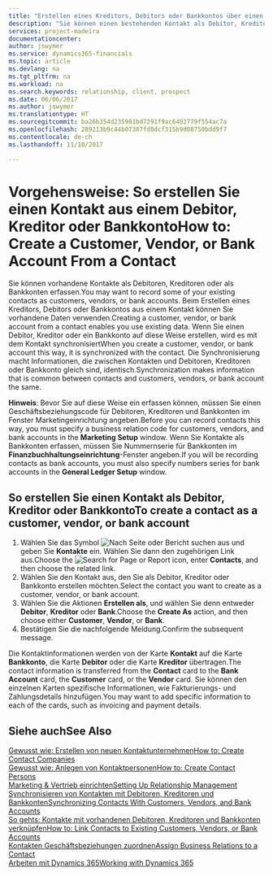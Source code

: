 ```yaml
---
title: "Erstellen eines Kreditors, Debitors oder Bankkontos über einen Kontakt | Microsoft Docs"
description: "Sie können einen bestehenden Kontakt als Debitor, Kreditor oder Bankkonto mithilfe der vorhandenen Daten und angeben Geschäftsbeziehung erfassen."
services: project-madeira
documentationcenter: 
author: jswymer
ms.service: dynamics365-financials
ms.topic: article
ms.devlang: na
ms.tgt_pltfrm: na
ms.workload: na
ms.search.keywords: relationship, client, prospect
ms.date: 06/06/2017
ms.author: jswymer
ms.translationtype: HT
ms.sourcegitcommit: ba26b354d235981bd7291f9ac6402779f554ac7a
ms.openlocfilehash: 289213b9c44b07387fd0dcf315b9d08750bdd9f7
ms.contentlocale: de-ch
ms.lasthandoff: 11/10/2017

---
```

# <a name="how-to-create-a-customer-vendor-or-bank-account-from-a-contact"></a><span data-ttu-id="61eb3-103">Vorgehensweise: So erstellen Sie einen Kontakt aus einem Debitor, Kreditor oder Bankkonto</span><span class="sxs-lookup"><span data-stu-id="61eb3-103">How to: Create a Customer, Vendor, or Bank Account From a Contact</span></span>
<span data-ttu-id="61eb3-104">Sie können vorhandene Kontakte als Debitoren, Kreditoren oder als Bankkonten erfassen.</span><span class="sxs-lookup"><span data-stu-id="61eb3-104">You may want to record some of your existing contacts as customers, vendors, or bank accounts.</span></span> <span data-ttu-id="61eb3-105">Beim Erstellen eines Kreditors, Debitors oder Bankkontos aus einem Kontakt können Sie vorhandene Daten verwenden.</span><span class="sxs-lookup"><span data-stu-id="61eb3-105">Creating a customer, vendor, or bank account from a contact enables you use existing data.</span></span> <span data-ttu-id="61eb3-106">Wenn Sie einen Debitor, Kreditor oder ein Bankkonto auf diese Weise erstellen, wird es mit dem Kontakt synchronisiert</span><span class="sxs-lookup"><span data-stu-id="61eb3-106">When you create a customer, vendor, or bank account this way, it is synchronized with the contact.</span></span> <span data-ttu-id="61eb3-107">Die Synchronisierung macht Informationen, die zwischen Kontakten und Debitoren, Kreditoren oder Bankkonto gleich sind, identisch.</span><span class="sxs-lookup"><span data-stu-id="61eb3-107">Synchronization makes information that is common between contacts and customers, vendors, or bank account the same.</span></span>

<span data-ttu-id="61eb3-108">**Hinweis**: Bevor Sie auf diese Weise ein erfassen können, müssen Sie einen Geschäftsbeziehungscode für Debitoren, Kreditoren und Bankkonten im Fenster Marketingeinrichtung angeben.</span><span class="sxs-lookup"><span data-stu-id="61eb3-108">Before you can record contacts this way, you must specify a business relation code for customers, vendors, and bank accounts in the **Marketing Setup** window.</span></span> <span data-ttu-id="61eb3-109">Wenn Sie Kontakte als Bankkonten erfassen, müssen Sie Nummernserie für Bankkonten im **Finanzbuchhaltungseinrichtung**-Fenster angeben.</span><span class="sxs-lookup"><span data-stu-id="61eb3-109">If you will be recording contacts as bank accounts, you must also specify numbers series for bank accounts in the **General Ledger Setup** window.</span></span>

## <a name="to-create-a-contact-as-a-customer-vendor-or-bank-account"></a><span data-ttu-id="61eb3-110">So erstellen Sie einen Kontakt als Debitor, Kreditor oder Bankkonto</span><span class="sxs-lookup"><span data-stu-id="61eb3-110">To create a contact as a customer, vendor, or bank account</span></span>
1. <span data-ttu-id="61eb3-111">Wählen Sie das Symbol ![Nach Seite oder Bericht suchen](media/ui-search/search_small.png "Nach Seite oder Bericht suchen") aus und geben Sie **Kontakte** ein. Wählen Sie dann den zugehörigen Link aus.</span><span class="sxs-lookup"><span data-stu-id="61eb3-111">Choose the ![Search for Page or Report](media/ui-search/search_small.png "Search for Page or Report icon") icon, enter **Contacts**, and then choose the related link.</span></span>
2. <span data-ttu-id="61eb3-112">Wählen Sie den Kontakt aus, den Sie als Debitor, Kreditor oder Bankkonto erstellen möchten.</span><span class="sxs-lookup"><span data-stu-id="61eb3-112">Select the contact you want to create as a customer, vendor, or bank account.</span></span>
3. <span data-ttu-id="61eb3-113">Wählen Sie die Aktionen **Erstellen als**, und wählen Sie denn entweder **Debitor**, **Kreditor** oder **Bank**.</span><span class="sxs-lookup"><span data-stu-id="61eb3-113">Choose the **Create As** action, and then choose either **Customer**, **Vendor**, or **Bank**.</span></span>
4. <span data-ttu-id="61eb3-114">Bestätigen Sie die nachfolgende Meldung.</span><span class="sxs-lookup"><span data-stu-id="61eb3-114">Confirm the subsequent message.</span></span>

<span data-ttu-id="61eb3-115">Die Kontaktinformationen werden von der Karte **Kontakt** auf die Karte **Bankkonto**, die Karte **Debitor** oder die Karte **Kreditor** übertragen.</span><span class="sxs-lookup"><span data-stu-id="61eb3-115">The contact information is transferred from the **Contact** card to the **Bank Account** card, the **Customer** card, or the **Vendor** card.</span></span> <span data-ttu-id="61eb3-116">Sie können den einzelnen Karten spezifische Informationen, wie Fakturierungs- und Zahlungsdetails hinzufügen.</span><span class="sxs-lookup"><span data-stu-id="61eb3-116">You may want to add specific information to each of the cards, such as invoicing and payment details.</span></span>

## <a name="see-also"></a><span data-ttu-id="61eb3-117">Siehe auch</span><span class="sxs-lookup"><span data-stu-id="61eb3-117">See Also</span></span>
[<span data-ttu-id="61eb3-118">Gewusst wie: Erstellen von neuen Kontaktunternehmen</span><span class="sxs-lookup"><span data-stu-id="61eb3-118">How to: Create Contact Companies</span></span>](marketing-create-contact-companies.md)  
[<span data-ttu-id="61eb3-119">Gewusst wie: Anlegen von Kontaktpersonen</span><span class="sxs-lookup"><span data-stu-id="61eb3-119">How to: Create Contact Persons</span></span>](marketing-create-contact-persons.md)  
[<span data-ttu-id="61eb3-120">Marketing & Vertrieb einrichten</span><span class="sxs-lookup"><span data-stu-id="61eb3-120">Setting Up Relationship Management</span></span>](marketing-setup-marketing.md)  
[<span data-ttu-id="61eb3-121">Synchronisieren von Kontakten mit Debitoren, Kreditoren und Bankkonten</span><span class="sxs-lookup"><span data-stu-id="61eb3-121">Synchronizing Contacts With Customers, Vendors, and Bank Accounts</span></span>](marketing-synchronize-contacts-customers-vendors-bank-accounts.md)  
[<span data-ttu-id="61eb3-122">So gehts: Kontakte mit vorhandenen Debitoren, Kreditoren und Bankkonten verknüpfen</span><span class="sxs-lookup"><span data-stu-id="61eb3-122">How to: Link Contacts to Existing Customers, Vendors, or Bank Accounts</span></span>](marketing-how-link-contact.md)  
[<span data-ttu-id="61eb3-123">Kontakten Geschäftsbeziehungen zuordnen</span><span class="sxs-lookup"><span data-stu-id="61eb3-123">Assign Business Relations to a Contact</span></span>](marketing-business-relations.md#AssignBusRelContact)  
[<span data-ttu-id="61eb3-124">Arbeiten mit Dynamics 365</span><span class="sxs-lookup"><span data-stu-id="61eb3-124">Working with Dynamics 365</span></span>](ui-work-product.md)

